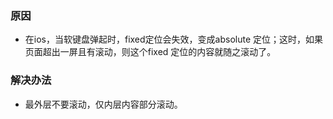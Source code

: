 ### 原因
- 在ios，当软键盘弹起时，fixed定位会失效，变成absolute 定位；这时，如果页面超出一屏且有滚动，则这个fixed 定位的内容就随之滚动了。
### 解决办法
- 最外层不要滚动，仅内层内容部分滚动。